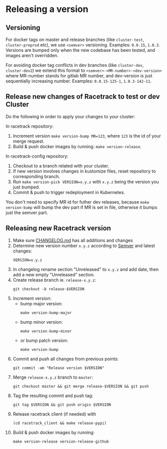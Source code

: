# Releasing a version

## Versioning

For docker tags on master and release branches (like `cluster-test`, `cluster-preprod` etc),
we use `<semver>` versioning. Examples: `0.0.15`, `1.0.3`.
Versions are bumped only when the new codebase has been tested, and images aren't overridden.

For avoiding docker tag conflicts in dev branches (like `cluster-dev`, `cluster-dev2`)
we extend this format to `<semver>-<MR-number>-<dev-version>`
where MR-number stands for gitlab MR number, and dev-version is just sequentially increasing number.
Examples: `0.0.15-125-1`, `1.0.3-142-11`.

## Release new changes of Racetrack to test or dev Cluster

Do the following in order to apply your changes to your cluster:

In racetrack repository:

1. Increment version `make version-bump MR=123`, where `123` is the id of your merge request.
1. Build & push docker images by running: `make version-release`.

In racetrack-config repository:

1. Checkout to a branch related with your cluster.
1. If new version involves changes in kustomize files, reset repository to corresponding branch.
1. Run `make version-pick VERSION=x.y.z` with `x.y.z` being the version you just bumped.
1. Commit & push to trigger redeployment in Kubernetes.

You don't need to specify MR id for futher dev releases, because `make version-bump` 
will bump the dev part if MR is set in file, otherwise it bumps just the semver part.

## Releasing new Racetrack version

1. Make sure [CHANGELOG.md](../CHANGELOG.md) has all additions and changes
1. Determine new version number `x.y.z` according to [Semver](https://semver.org/) and latest changes:
   ```
   VERSION=x.y.z
   ```
1. In changelog rename section "Unreleased" to `x.y.z` and add date, then
   add a new empty "Unreleased" section.
1. Create release branch ie. `release-x.y.z`:
   ```
   git checkout -b release-$VERSION
   ```
1. Increment version:
    - bump major version:
      ```
      make version-bump-major
      ```
    - bump minor version:
      ```
      make version-bump-minor
      ```
    - or bump patch version:
      ```
      make version-bump
      ```
1. Commit and push all changes from previous points:
   ```
   git commit -am "Release version $VERSION"
   ```
1. Merge `release-x.y.z` branch to `master`:
   ```
   git checkout master && git merge release-$VERSION && git push
   ```
1. Tag the resulting commit and push tag:
   ```
   git tag $VERSION && git push origin $VERSION
   ```
1. Release racetrack client (if needed) with
   ```
   (cd racetrack_client && make release-pypi)
   ```
1. Build & push docker images by running:
   ```
   make version-release version-release-github
   ```
